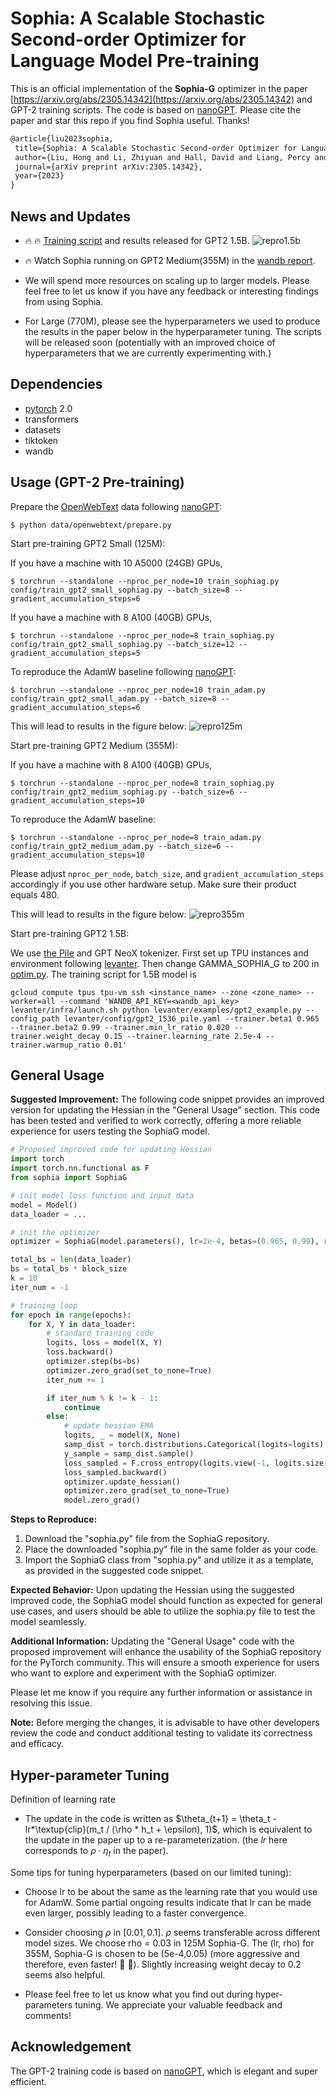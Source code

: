 # Sophia: A Scalable Stochastic Second-order Optimizer for Language Model Pre-training


This is an official implementation of the **Sophia-G** optimizer in the paper [https://arxiv.org/abs/2305.14342](https://arxiv.org/abs/2305.14342) and GPT-2 training scripts. The code is based on [nanoGPT](https://github.com/karpathy/nanoGPT/). Please cite the paper and star this repo if you find Sophia useful. Thanks!


```tex
@article{liu2023sophia,
 title={Sophia: A Scalable Stochastic Second-order Optimizer for Language Model Pre-training},
 author={Liu, Hong and Li, Zhiyuan and Hall, David and Liang, Percy and Ma, Tengyu},
 journal={arXiv preprint arXiv:2305.14342},
 year={2023}
}
```


## News and Updates
- :fire: :fire: [Training script](https://github.com/stanford-crfm/levanter/tree/e183ec80ec5971b12d4a3fb08a160268de342670) and results released for GPT2 1.5B.
![repro1.5b](assets/1.5B_200k_new.png)


- :fire: Watch Sophia running on GPT2 Medium(355M) in the [wandb report](https://api.wandb.ai/links/hliu99/gpdwk4gd).

- We will spend more resources on scaling up to larger models. Please feel free to let us know if you have any feedback or interesting findings from using Sophia.


- For Large (770M), please see the hyperparameters we used to produce the results in the paper below in the hyperparameter tuning. The scripts will be released soon (potentially with an improved choice of hyperparameters that we are currently experimenting with.)









## Dependencies


- [pytorch](https://pytorch.org) 2.0
- transformers
- datasets
- tiktoken
- wandb


## Usage (GPT-2 Pre-training)

Prepare the [OpenWebText](https://huggingface.co/datasets/openwebtext) data following [nanoGPT](https://github.com/karpathy/nanoGPT/):
```
$ python data/openwebtext/prepare.py
```
Start pre-training GPT2 Small (125M):

If you have a machine with 10 A5000 (24GB) GPUs,
```
$ torchrun --standalone --nproc_per_node=10 train_sophiag.py config/train_gpt2_small_sophiag.py --batch_size=8 --gradient_accumulation_steps=6
```
If you have a machine with 8 A100 (40GB) GPUs,
```
$ torchrun --standalone --nproc_per_node=8 train_sophiag.py config/train_gpt2_small_sophiag.py --batch_size=12 --gradient_accumulation_steps=5
```

To reproduce the AdamW baseline following [nanoGPT](https://github.com/karpathy/nanoGPT/):
```
$ torchrun --standalone --nproc_per_node=10 train_adam.py config/train_gpt2_small_adam.py --batch_size=8 --gradient_accumulation_steps=6
```

This will lead to results in the figure below:
![repro125m](assets/small_100k_plus.png)

Start pre-training GPT2 Medium (355M):

If you have a machine with 8 A100 (40GB) GPUs,
```
$ torchrun --standalone --nproc_per_node=8 train_sophiag.py config/train_gpt2_medium_sophiag.py --batch_size=6 --gradient_accumulation_steps=10
```

To reproduce the AdamW baseline:
```
$ torchrun --standalone --nproc_per_node=8 train_adam.py config/train_gpt2_medium_adam.py --batch_size=6 --gradient_accumulation_steps=10
```

Please adjust ```nproc_per_node```, ```batch_size```, and ```gradient_accumulation_steps``` accordingly if you use other hardware setup. Make sure their product equals 480.


This will lead to results in the figure below:
![repro355m](assets/medium_100k_plus.png)

Start pre-training GPT2 1.5B:

We use [the Pile](https://github.com/EleutherAI/the-pile) and GPT NeoX tokenizer. First set up TPU instances and environment following [levanter](https://github.com/stanford-crfm/levanter/blob/e183ec80ec5971b12d4a3fb08a160268de342670/docs/Getting-Started-TPU-VM.md). Then change GAMMA_SOPHIA_G to 200 in [optim.py](https://github.com/stanford-crfm/levanter/blob/e183ec80ec5971b12d4a3fb08a160268de342670/src/levanter/optim.py). The training script for 1.5B model is 
```
gcloud compute tpus tpu-vm ssh <instance_name> --zone <zone_name> --worker=all --command 'WANDB_API_KEY=<wandb_api_key> levanter/infra/launch.sh python levanter/examples/gpt2_example.py --config_path levanter/config/gpt2_1536_pile.yaml --trainer.beta1 0.965 --trainer.beta2 0.99 --trainer.min_lr_ratio 0.020 --trainer.weight_decay 0.15 --trainer.learning_rate 2.5e-4 --trainer.warmup_ratio 0.01'

```


## General Usage

**Suggested Improvement:**
The following code snippet provides an improved version for updating the Hessian in the "General Usage" section. This code has been tested and verified to work correctly, offering a more reliable experience for users testing the SophiaG model.

```python
# Proposed improved code for updating Hessian
import torch
import torch.nn.functional as F
from sophia import SophiaG

# init model loss function and input data
model = Model()
data_loader = ...

# init the optimizer
optimizer = SophiaG(model.parameters(), lr=2e-4, betas=(0.965, 0.99), rho=0.01, weight_decay=1e-1)

total_bs = len(data_loader)
bs = total_bs * block_size
k = 10
iter_num = -1

# training loop
for epoch in range(epochs):
    for X, Y in data_loader:
        # standard training code
        logits, loss = model(X, Y)
        loss.backward()
        optimizer.step(bs=bs)
        optimizer.zero_grad(set_to_none=True)
        iter_num += 1

        if iter_num % k != k - 1:
            continue
        else:
            # update hessian EMA
            logits, _ = model(X, None)
            samp_dist = torch.distributions.Categorical(logits=logits)
            y_sample = samp_dist.sample()
            loss_sampled = F.cross_entropy(logits.view(-1, logits.size(-1)), y_sample.view(-1), ignore_index=-1)
            loss_sampled.backward()
            optimizer.update_hessian()
            optimizer.zero_grad(set_to_none=True)
            model.zero_grad()
```



**Steps to Reproduce:**

1. Download the "sophia.py" file from the SophiaG repository.
2. Place the downloaded "sophia.py" file in the same folder as your code.
3. Import the SophiaG class from "sophia.py" and utilize it as a template, as provided in the suggested code snippet.


**Expected Behavior:**
Upon updating the Hessian using the suggested improved code, the SophiaG model should function as expected for general use cases, and users should be able to utilize the sophia.py file to test the model seamlessly.

**Additional Information:**
Updating the "General Usage" code with the proposed improvement will enhance the usability of the SophiaG repository for the PyTorch community. This will ensure a smooth experience for users who want to explore and experiment with the SophiaG optimizer.

Please let me know if you require any further information or assistance in resolving this issue.

**Note:** Before merging the changes, it is advisable to have other developers review the code and conduct additional testing to validate its correctness and efficacy.



## Hyper-parameter Tuning

Definition of learning rate 
- The update in the code is written as $\theta_{t+1} = \theta_t - lr*\textup{clip}(m_t / (\rho * h_t + \epsilon), 1)$, which is equivalent to the update in the paper up to a re-parameterization. (the $lr$ here corresponds to $\rho \cdot \eta_t$ in the paper). 


Some tips for tuning hyperparameters (based on our limited tuning):  
- Choose lr to be about the same as the learning rate that you would use for AdamW. Some partial ongoing results indicate that lr can be made even larger, possibly leading to a faster convergence.

- Consider choosing $\rho$ in $[0.01, 0.1]$. $\rho$ seems transferable across different model sizes. We choose rho = 0.03 in 125M Sophia-G.
The (lr, rho) for 355M, Sophia-G is chosen to be (5e-4,0.05) (more aggressive and therefore, even faster! :rocket: :rocket:). Slightly increasing weight decay to 0.2 seems also helpful.

- Please feel free to let us know what you find out during hyper-parameters tuning. We appreciate your valuable feedback and comments!




## Acknowledgement


The GPT-2 training code is based on [nanoGPT](https://github.com/karpathy/nanoGPT/), which is elegant and super efficient.
